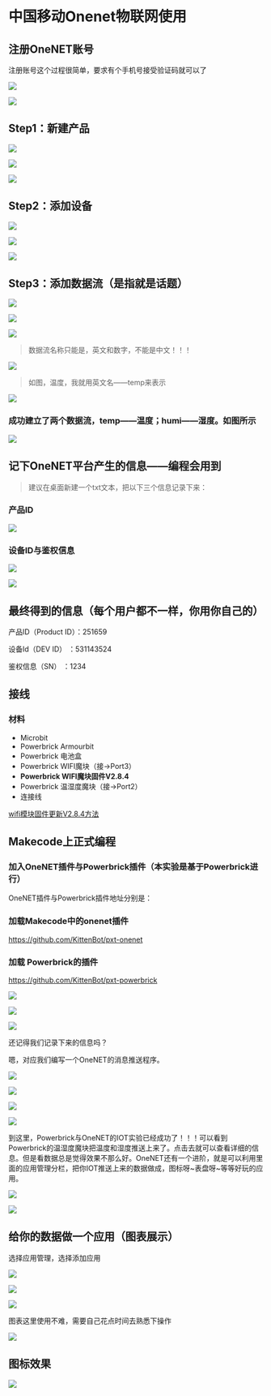 # 中国移动Onenet物联网使用

## 注册OneNET账号

注册账号这个过程很简单，要求有个手机号接受验证码就可以了

![](./onenet/01.png)

![](./onenet/02.png)

## Step1：新建产品

![](./onenet/03.png)

![](./onenet/04.png)

![](./onenet/05.png)

## Step2：添加设备

![](./onenet/06.png)

![](./onenet/07.png)

![](./onenet/08.png)

## Step3：添加数据流（是指就是话题）

![](./onenet/09.png)

![](./onenet/10.png)

![](./onenet/11.png)

> 数据流名称只能是，英文和数字，不能是中文！！！

![](./onenet/13.png)

> 如图，温度，我就用英文名——temp来表示

![](./onenet/12.png)

### 成功建立了两个数据流，temp——温度；humi——湿度。如图所示

![](./onenet/14.png)

## 记下OneNET平台产生的信息——编程会用到

> 建议在桌面新建一个txt文本，把以下三个信息记录下来：

### 产品ID

![](./onenet/15.png)

### 设备ID与鉴权信息

![](./onenet/16.png)

![](./onenet/17.png)

## 最终得到的信息（每个用户都不一样，你用你自己的）


产品ID（Product ID）：251659

设备Id（DEV ID）    ：531143524

鉴权信息（SN）       ：1234

## 接线

### 材料

- Microbit
- Powerbrick Armourbit
- Powerbrick 电池盒
- Powerbrick WIFI魔块（接->Port3）
- **Powerbrick WIFI魔块固件V2.8.4**
- Powerbrick 温湿度魔块（接->Port2）
- 连接线

[wifi模块固件更新V2.8.4方法](http://learn.kittenbot.cn/zh_CN/latest/electronics/wifi2.html)

## Makecode上正式编程

### 加入OneNET插件与Powerbrick插件（本实验是基于Powerbrick进行）

OneNET插件与Powerbrick插件地址分别是：

### 加载Makecode中的onenet插件

https://github.com/KittenBot/pxt-onenet

### 加载 Powerbrick的插件

https://github.com/KittenBot/pxt-powerbrick

![](./onenet/18.png)

![](./onenet/19.png)

![](./onenet/20.png)

还记得我们记录下来的信息吗？

嗯，对应我们编写一个OneNET的消息推送程序。

![](./onenet/21.png)

![](./onenet/22.png)

![](./onenet/23.png)

![](./onenet/24.png)

到这里，Powerbrick与OneNET的IOT实验已经成功了！！！可以看到Powerbrick的温湿度魔块把温度和湿度推送上来了。点击去就可以查看详细的信息。但是看数据总是觉得效果不那么好。OneNET还有一个进阶，就是可以利用里面的应用管理分栏，把你IOT推送上来的数据做成，图标呀~表盘呀~等等好玩的应用。

![](./onenet/25.png)

![](./onenet/26.png)


## 给你的数据做一个应用（图表展示）

选择应用管理，选择添加应用

![](./onenet/27.png)

![](./onenet/28.png)

![](./onenet/29.png)

图表这里使用不难，需要自己花点时间去熟悉下操作

![](./onenet/30.png)

## 图标效果

![](./onenet/01.gif)
